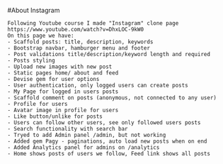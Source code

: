 #About Instagram

    Following Youtube course I made "Instagram" clone page https://www.youtube.com/watch?v=DhxLOC-9kW0
    On this page we have:
    - Scaffold posts: title, description, keywords
    - Bootstrap navbar, hamburger menu and footer
    - Post validations title/description/keyword length and required
    - Posts styling
    - Upload new images with new post
    - Static pages home/ about and feed
    - Devise gem for user options
    - User authentication, only logged users can create posts 
    - My Page for logged in users posts
    - Scaffold comment on posts (anonymous, not connected to any user)
    - Profile for users
    - Avatar image in profile for users
    - Like button/unlike for posts
    - Users can follow other users, see only followed users posts
    - Search functionality with search bar
    - Tryed to add Admin panel /admin, but not working
    - Added gem Pagy - paginations, auto load new posts when on end
    - Added Analytics panel for admins on /analytics
    - Home shows posts of users we follow, Feed link shows all posts
